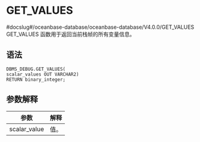 GET_VALUES 
===============================
#docslug#/oceanbase-database/oceanbase-database/V4.0.0/GET_VALUES
GET_VALUES 函数用于返回当前栈帧的所有变量信息。

语法 
-----------

```unknow
DBMS_DEBUG.GET_VALUES(
scalar_values OUT VARCHAR2)
RETURN binary_integer;
```



参数解释 
-------------



|    **参数**    | **解释** |
|--------------|--------|
| scalar_value | 值。     |



